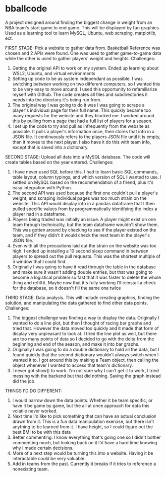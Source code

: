 # bballcode
A project designed around finding the biggest change in weight from an NBA team's start game to end game. This will be displayed by fun graphics. Used as a learning tool to learn MySQL, Ubuntu, web scraping, matplotlib, ect. 

FIRST STAGE:
Pick a website to gather data from. Basketball Reference was chosen and 2 APIs were found. One was used to gather game-to-game data while the other is used to gather players' weight and heights. 
Challenges:
1. Getting the original API to work on my system. Ended up learning about WSL2, Ubuntu, and virtual environments
2. Setting up code to be as system independant as possible. I was switching between working on two different computers, so I wanted this to be very easy to move around. I used this opportunity to refamiliarize myself with Github. The code creates
   all files and subdirectories it needs into the directory it's being run from.
3. The original way I was going to do it was I was going to scrape a player's individual page for their full name. This quickly became too many requests for the website and they blocked me. I worked around this by pulling from a page that had a full
   list of players for a season.
4. I set up the code to try and pull as infrequently from the website as possible. It pulls a player's information once, then stores that info in a JSON file. It continuously refers to the players JSON file until it is empty, then it moves to the next
   player. I also have it do this with team info, except that is saved into a dictionary.

SECOND STAGE:
Upload all data into a MySQL database. The code will create tables based on the year entered.
Challenges:
1. I have never used SQL before this. I had to learn basic SQL commands, table layout, column typings, and which version of SQL I wanted to use. I settled on MySQL based on the recommendation of a friend, plus it's easy integration with Python.
2. The second API was used because the first one couldn't pull a player's weight, and scraping individual pages was too much strain on the website. This API would display info in a pandas dataframe that I then pulled specific values from by 
   programmatically identifying the index a player had in a dataframe.
3. Players being traded was initially an issue. A player might exist on one team through technicality, but the team dataframe wouldn't show them. This was gotten around by checking to see if the player existed on the team, and if they didn't it
   would check the next team in the player's JSON file.
4. Even with all the precautions laid out the strain on the website was too high. I ended up installing a 10 second sleep command in between players to spread out the pull requests. This was the shortest multiple of 5 window that I could find
5. Originally I was going to have it read through the table in the database and make sure it wasn't adding double entries, but that was going to become a logistical problem so fast that it was faster to delete the whole thing and refill it. 
   Maybe now that it's fully working I'll reinstall a check for the database, so it doesn't fill the same one twice

THIRD STAGE:
Data analysis. This will include creating graphics, finding the solution, and manipulating the data gathered to find other data points.
Challenges:
1. The biggest challenge was finding a way to display the data. Originally I wanted to do a line plot, but then I thought of racing bar graphs and tried that. However the data moved too quickly and it made that form of display very unpleasant to
   look at. I tried the line plot as well, but there are too many points of data so I decided to go with the delta from the beginning and end of the season, and make it into bar graphs.
2. Originally I was going to do a double dictionary to hold all the data, but I found quickly that the second dictionary wouldn't always switch when I wanted it to. I got around this by making a Team object, then calling the object whenever I wanted
   to access that team's dictionary.
3. I never got show() to work. I'm not sure why I can't get it to work, I tried messing with the backend but that did nothing. Saving the graph instead did the job.

THINGS I'D DO DIFFERENT:
1. I would narrow down the data points. Whether it be team specific, or have it be game by game, but the all at once approach for data this volatile never worked.
2. Next time I'd like to pick something that can have an actual conclusion drawn from it. This is a fun data manipulation exercise, but there isn't anything to be learned from it. I have height, so I could figure out the best BMI to be with this data
3. Better commenting. I know everything that's going one so I didn't bother commenting much, but looking back on it I'd have a hard time knowing why I made certain decisions.
4. More of a next step would be turning this into a website. Having it be interactable could be very valuable.
5. Add in teams from the past. Currently it breaks if it tries to reference a nonexisting team.